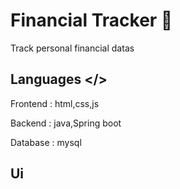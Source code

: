 
# Financial Tracker 🤑

Track personal financial datas


## Languages </>

Frontend  : html,css,js

Backend  : java,Spring boot

Database : mysql

## Ui
